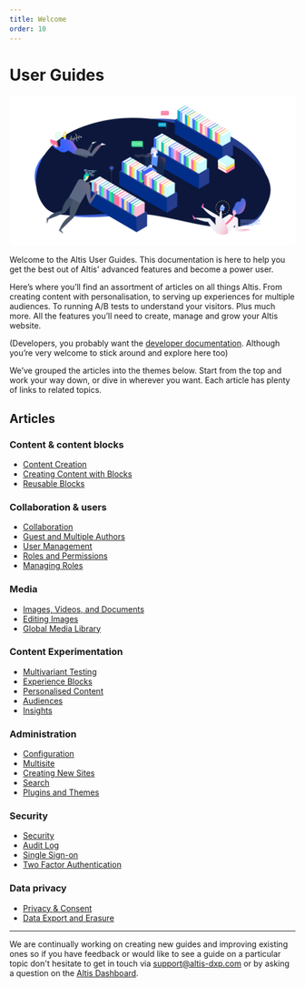 ```yaml
---
title: Welcome
order: 10
---
```


# User Guides

![](./assets/banner-welcome.png)

Welcome to the Altis User Guides. This documentation is here to help you get the best out of Altis' advanced features and become a power user.

Here’s where you’ll find an assortment of articles on all things Altis. From
creating content with personalisation, to serving up experiences for multiple
audiences. To running A/B tests to understand your visitors. Plus much more. All
the features you’ll need to create, manage and grow your Altis website.

(Developers, you probably want the [developer documentation](https://docs.altis-dxp.com/). Although you’re very welcome to stick around and explore here too)

We’ve grouped the articles into the themes below. Start from the top and work your way down, or dive in wherever you want. Each article has plenty of links to related topics.

## Articles

### Content & content blocks
- [Content Creation](content-and-content-blocks/README.md)
- [Creating Content with Blocks](content-and-content-blocks/creating-content-with-blocks.md)
- [Reusable Blocks](content-and-content-blocks/reusable-blocks.md)

### Collaboration & users
- [Collaboration](collaboration-and-users/README.md)
- [Guest and Multiple Authors](collaboration-and-users/guest-and-multiple-authors.md)
- [User Management](collaboration-and-users/user-management.md)
- [Roles and Permissions](collaboration-and-users/roles-and-permissions.md)
- [Managing Roles](collaboration-and-users/managing-roles.md)

### Media
- [Images, Videos, and Documents](media/README.md)
- [Editing Images](media/editing-images.md)
- [Global Media Library](media/global-media-library.md)

### Content Experimentation
- [Multivariant Testing](personalising-content/README.md)
- [Experience Blocks](personalising-content/experience-blocks.md)
- [Personalised Content](personalising-content/personalised-content.md)
- [Audiences](personalising-content/audiences.md)
- [Insights](personalising-content/insights.md)

### Administration
- [Configuration](administration/README.md)
- [Multisite](administration/multisite.md)
- [Creating New Sites](administration/creating-new-sites.md)
- [Search](administration/search.md)
- [Plugins and Themes](administration/plugins-and-themes.md)

### Security
- [Security](security/README.md)
- [Audit Log](security/audit-log.md)
- [Single Sign-on](security/single-sign-on.md)
- [Two Factor Authentication](security/two-factor-authentication.md)

### Data privacy
- [Privacy & Consent](data-privacy/README.md)
- [Data Export and Erasure](data-privacy/data-export-and-erasure.md)

---
We are continually working on creating new guides and improving existing ones so if you have feedback or would like to see a guide on a particular topic don't hesitate to get in touch via [support@altis-dxp.com](mailto:support@altis-dxp.com) or by asking a question on the [Altis Dashboard](https://dashboard.altis-dxp.com/#/support/new/question).
